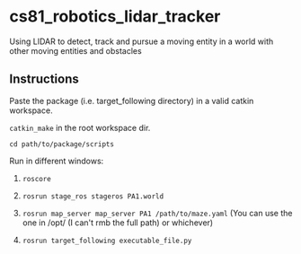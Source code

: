 # cs81_robotics_lidar_tracker
Using LIDAR to detect, track and pursue a moving entity in a world with other moving entities and obstacles

## Instructions
Paste the package (i.e. target_following directory) in a valid catkin workspace.

`catkin_make` in the root workspace dir.

`cd path/to/package/scripts`

Run in different windows:

1. `roscore`

2. `rosrun stage_ros stageros PA1.world`

3. `rosrun map_server map_server PA1 /path/to/maze.yaml` (You can use the one in /opt/ (I can't rmb the full path) or whichever)

4. `rosrun target_following executable_file.py`
